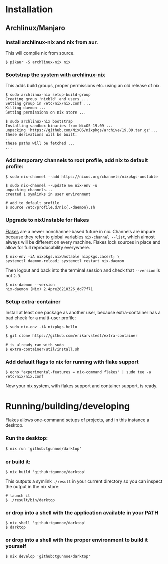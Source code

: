 # Installation

## Archlinux/Manjaro

### Install archlinux-nix and nix from aur.
This will compile nix from source.
```
$ pikaur -S archlinux-nix nix
```

### [Bootstrap the system with archlinux-nix](https://wiki.archlinux.org/index.php/Nix#Installation_using_archlinux-nix)

This adds build groups, proper permissions etc. using an old release of nix.

```
$ sudo archlinux-nix setup-build-group
Creating group 'nixbld' and users ...
Setting group in /etc/nix/nix.conf ...
Killing daemon ...
Setting permissions on nix store ...

$ sudo archlinux-nix bootstrap
Installing sandbox binaries from NixOS-19.09 ...
unpacking 'https://github.com/NixOS/nixpkgs/archive/19.09.tar.gz'...
these derivations will be built:
...
these paths will be fetched ...
...
```


### Add temporary channels to root profile, add nix to default profile:
```
$ sudo nix-channel --add https://nixos.org/channels/nixpkgs-unstable

$ sudo nix-channel --update && nix-env -u
unpacking channels...
created 1 symlinks in user environment

# add to default profile
$ source /etc/profile.d/nix{,-daemon}.sh
```


### Upgrade to nixUnstable for flakes

[Flakes](https://nixos.wiki/wiki/Flakes) are a newer nonchannel-based future in
nix. Channels are impure because they refer to global variables `nix-channel --list`, which almost always will be different on every machine.
Flakes lock sources in place and allow for full reproducability everywhere.

```
$ nix-env -iA nixpkgs.nixUnstable nixpkgs.cacert; \
systemctl daemon-reload; systemctl restart nix-daemon
```

Then logout and back into the terminal session and check that `--version` is not `2.3`.
```
$ nix-daemon --version
nix-daemon (Nix) 2.4pre20210326_dd77f71
```


### Setup extra-container

Install at least one package as another user, because extra-container
has a bad check for a multi-user profile:

```
$ sudo nix-env -iA nixpkgs.hello

$ git clone https://github.com/erikarvstedt/extra-container

# is already ran with sudo
$ extra-container/util/install.sh
```

### Add default flags to nix for running with flake support
```
$ echo "experimental-features = nix-command flakes" | sudo tee -a /etc/nix/nix.conf
```

Now your nix system, with flakes support and container support, is ready.


# Running/building/developing

Flakes allows one-command setups of projects, and in this instance a desktop.

### Run the desktop:

```
$ nix run 'github:tgunnoe/darktop'
```


### or build it:

```
$ nix build 'github:tgunnoe/darktop'
```

This outputs a symlink `./result` in your current directory so you can inspect the output in the nix store:

```
# launch it
$ ./result/bin/darktop
```


### or drop into a shell with the application available in your PATH

```
$ nix shell 'github:tgunnoe/darktop'
$ darktop
```


### or drop into a shell with the proper environment to build it yourself

```
$ nix develop 'github:tgunnoe/darktop'
```
